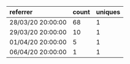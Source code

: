 | referrer          | count | uniques |
| :---------------- | :---- | :------ |
| 28/03/20 20:00:00 | 68    | 1       |
| 29/03/20 20:00:00 | 10    | 1       |
| 01/04/20 20:00:00 | 5     | 1       |
| 06/04/20 20:00:00 | 1     | 1       |